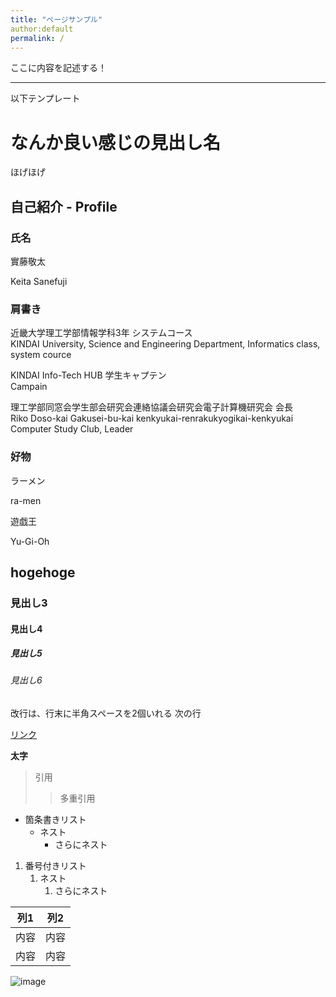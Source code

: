 ```yaml
---
title: "ページサンプル"
author:default
permalink: /
---
```

ここに内容を記述する！

---

以下テンプレート

# なんか良い感じの見出し名

ほげほげ

## 自己紹介 - Profile

### 氏名

實藤敬太  

Keita Sanefuji

### 肩書き

近畿大学理工学部情報学科3年 システムコース  
KINDAI University, Science and Engineering Department, Informatics class, system cource

KINDAI Info-Tech HUB 学生キャプテン  
Campain  

理工学部同窓会学生部会研究会連絡協議会研究会電子計算機研究会 会長  
Riko Doso-kai Gakusei-bu-kai kenkyukai-renrakukyogikai-kenkyukai Computer Study Club, Leader

### 好物

ラーメン  

ra-men

遊戯王  

Yu-Gi-Oh

## hogehoge

### 見出し3

#### 見出し4

##### 見出し5

###### 見出し6

改行は、行末に半角スペースを2個いれる
次の行

[リンク](https://www.google.co.jp/)

**太字**

> 引用
>
>> 多重引用
>>

- 箇条書きリスト
  - ネスト
    - さらにネスト

1. 番号付きリスト
   1. ネスト
      1. さらにネスト

| 列1  | 列2  |
| ---- | ---- |
| 内容 | 内容 |
| 内容 | 内容 |

![image](/220422_GitHubPages/assets/images/logo-150.png)
